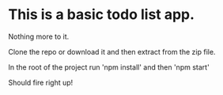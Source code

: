 # This is a basic todo list app.

Nothing more to it.

Clone the repo or download it and then extract from the zip file.

In the root of the project run 'npm install' and then 'npm start'

Should fire right up!

